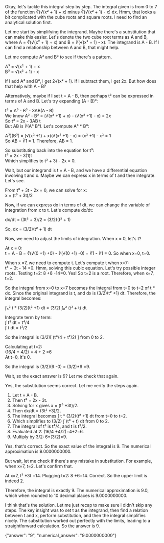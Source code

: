 <think>
Okay, let's tackle this integral step by step. The integral given is from 0 to 7 of the function ∛(√(x² + 1) + x) minus ∛(√(x² + 1) - x) dx. Hmm, that looks a bit complicated with the cube roots and square roots. I need to find an analytical solution first.

Let me start by simplifying the integrand. Maybe there's a substitution that can make this easier. Let's denote the two cube root terms as A and B, where A = ∛(√(x² + 1) + x) and B = ∛(√(x² + 1) - x). The integrand is A - B. If I can find a relationship between A and B, that might help.

Let me compute A³ and B³ to see if there's a pattern. 

A³ = √(x² + 1) + x  
B³ = √(x² + 1) - x  

If I add A³ and B³, I get 2√(x² + 1). If I subtract them, I get 2x. But how does that help with A - B?

Alternatively, maybe if I set t = A - B, then perhaps t³ can be expressed in terms of A and B. Let's try expanding (A - B)³:

t³ = A³ - B³ - 3AB(A - B)  
We know A³ - B³ = (√(x² +1) + x) - (√(x² +1) - x) = 2x  
So t³ = 2x - 3AB t  
But AB is ∛(A³ B³). Let's compute A³ * B³:

A³)(B³) = (√(x² +1) + x)(√(x² +1) - x) = (x² +1) - x² = 1  
So AB = ∛1 = 1. Therefore, AB = 1.  

So substituting back into the equation for t³:  
t³ = 2x - 3(1)t  
Which simplifies to t³ + 3t - 2x = 0.  

Wait, but our integrand is t = A - B, and we have a differential equation involving t and x. Maybe we can express x in terms of t and then integrate. Let's see.

From t³ + 3t - 2x = 0, we can solve for x:  
x = (t³ + 3t)/2  

Now, if we can express dx in terms of dt, we can change the variable of integration from x to t. Let's compute dx/dt:

dx/dt = (3t² + 3)/2 = (3/2)(t² + 1)  

So, dx = (3/2)(t² + 1) dt  

Now, we need to adjust the limits of integration. When x = 0, let's t?  

At x = 0:  
t = A - B = ∛(√(0 +1) +0) - ∛(√(0 +1) -0) = ∛1 - ∛1 = 0. So when x=0, t=0.  

When x =7, we need to compute t. Let's compute t when x=7:  
t³ + 3t - 14 =0. Hmm, solving this cubic equation. Let's try possible integer roots. Testing t=2: 8 +6 -14=0. Yes! So t=2 is a root. Therefore, when x=7, t=2.  

So the integral from x=0 to x=7 becomes the integral from t=0 to t=2 of t * dx. Since the original integrand is t, and dx is (3/2)(t² +1) dt. Therefore, the integral becomes:

∫₀² t * (3/2)(t² +1) dt = (3/2) ∫₀² (t³ + t) dt  

Integrate term by term:  
∫ t³ dt = t⁴/4  
∫ t dt = t²/2  

So the integral is (3/2)[ (t⁴/4 + t²/2) ] from 0 to 2.  

Calculating at t=2:  
(16/4 + 4/2) = 4 + 2 =6  
At t=0, it's 0.  

So the integral is (3/2)(6 -0) = (3/2)*6 =9.  

Wait, so the exact answer is 9? Let me check that again.  

Yes, the substitution seems correct. Let me verify the steps again.  

1. Let t = A - B.  
2. Then t³ = 2x - 3t.  
3. Solving for x gives x = (t³ +3t)/2.  
4. Then dx/dt = (3t² +3)/2.  
5. The integral becomes ∫ t * (3/2)(t² +1) dt from t=0 to t=2.  
6. Which simplifies to (3/2) ∫ (t³ + t) dt from 0 to 2.  
7. The integral of t³ is t⁴/4, and t is t²/2.  
8. Evaluated at 2: (16/4 +4/2)=4+2=6.  
9. Multiply by 3/2: 6*(3/2)=9.  

Yes, that's correct. So the exact value of the integral is 9. The numerical approximation is 9.0000000000.  

But wait, let me check if there's any mistake in substitution. For example, when x=7, t=2. Let's confirm that.  

At x=7, t³ +3t =14. Plugging t=2: 8 +6=14. Correct. So the upper limit is indeed 2.  

Therefore, the integral is exactly 9. The numerical approximation is 9.0, which when rounded to 10 decimal places is 9.0000000000.  

I think that's the solution. Let me just recap to make sure I didn't skip any steps. The key insight was to set t as the integrand, then find a relation between t and x, perform substitution, and then the integral simplifies nicely. The substitution worked out perfectly with the limits, leading to a straightforward calculation. So the answer is 9.
</think>

{"answer": "9", "numerical_answer": "9.0000000000"}
